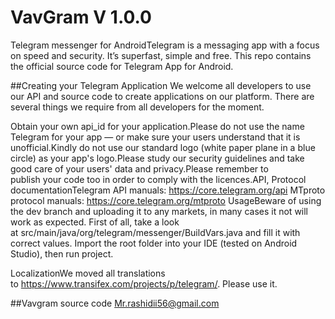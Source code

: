 # VavGram V 1.0.0
Telegram messenger for AndroidTelegram is a messaging app with a focus on speed and security. It’s superfast, simple and free. This repo contains the official source code for Telegram App for Android.


##Creating your Telegram Application
We welcome all developers to use our API and source code to create applications on our platform. There are several things we require from all developers for the moment.

Obtain your own api_id for your application.Please do not use the name Telegram for your app — or make sure your users understand that it is unofficial.Kindly do not use our standard logo (white paper plane in a blue circle) as your app's logo.Please study our security guidelines and take good care of your users' data and privacy.Please remember to publish your code too in order to comply with the licences.API, Protocol documentationTelegram API manuals: https://core.telegram.org/api
MTproto protocol manuals: https://core.telegram.org/mtproto
UsageBeware of using the dev branch and uploading it to any markets, in many cases it not will work as expected.
First of all, take a look at src/main/java/org/telegram/messenger/BuildVars.java and fill it with correct values. Import the root folder into your IDE (tested on Android Studio), then run project.

LocalizationWe moved all translations to https://www.transifex.com/projects/p/telegram/. Please use it.


##Vavgram source code
Mr.rashidii56@gmail.com
